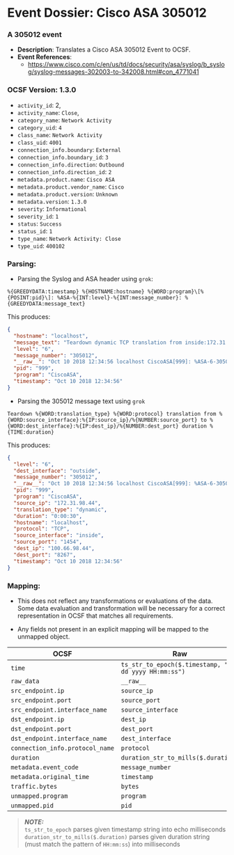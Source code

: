 # Event Dossier: Cisco ASA 305012

### A 305012 event

- **Description**: Translates a Cisco ASA 305012 Event to OCSF.
- **Event References**:
  - https://www.cisco.com/c/en/us/td/docs/security/asa/syslog/b_syslog/syslog-messages-302003-to-342008.html#con_4771041

### OCSF Version: 1.3.0

- `activity_id`: 2,
- `activity_name`: `Close`,
- `category_name`: `Network Activity`
- `category_uid`: `4`
- `class_name`: `Network Activity`
- `class_uid`: `4001`
- `connection_info.boundary`: `External`
- `connection_info.boundary_id`: `3`
- `connection_info.direction`: `Outbound`
- `connection_info.direction_id`: `2`
- `metadata.product.name`: `Cisco ASA`
- `metadata.product.vendor_name`: `Cisco`
- `metadata.product.version`: `Unknown`
- `metadata.version`: `1.3.0`
- `severity`: `Informational`
- `severity_id`: `1`
- `status`: `Success`
- `status_id`: `1`
- `type_name`: `Network Activity: Close`
- `type_uid`: `400102`

### Parsing:

- Parsing the Syslog and ASA header using `grok`:

```
%{GREEDYDATA:timestamp} %{HOSTNAME:hostname} %{WORD:program}\[%{POSINT:pid}\]: %ASA-%{INT:level}-%{INT:message_number}: %{GREEDYDATA:message_text}
```

This produces:

```json
{
  "hostname": "localhost",
  "message_text": "Teardown dynamic TCP translation from inside:172.31.98.44/1454 to outside:100.66.98.44/8267 duration 0:00:30",
  "level": "6",
  "message_number": "305012",
  "__raw__": "Oct 10 2018 12:34:56 localhost CiscoASA[999]: %ASA-6-305012: Teardown dynamic TCP translation from inside:172.31.98.44/1454 to outside:100.66.98.44/8267 duration 0:00:30",
  "pid": "999",
  "program": "CiscoASA",
  "timestamp": "Oct 10 2018 12:34:56"
}
```

- Parsing the 305012 message text using `grok`

```
Teardown %{WORD:translation_type} %{WORD:protocol} translation from %{WORD:source_interface}:%{IP:source_ip}/%{NUMBER:source_port} to %{WORD:dest_interface}:%{IP:dest_ip}/%{NUMBER:dest_port} duration %{TIME:duration}
```

This produces:

```json
{
  "level": "6",
  "dest_interface": "outside",
  "message_number": "305012",
  "__raw__": "Oct 10 2018 12:34:56 localhost CiscoASA[999]: %ASA-6-305012: Teardown dynamic TCP translation from inside:172.31.98.44/1454 to outside:100.66.98.44/8267 duration 0:00:30",
  "pid": "999",
  "program": "CiscoASA",
  "source_ip": "172.31.98.44",
  "translation_type": "dynamic",
  "duration": "0:00:30",
  "hostname": "localhost",
  "protocol": "TCP",
  "source_interface": "inside",
  "source_port": "1454",
  "dest_ip": "100.66.98.44",
  "dest_port": "8267",
  "timestamp": "Oct 10 2018 12:34:56"
}
```

### Mapping:

- This does not reflect any transformations or evaluations of the data. Some data evaluation and transformation will be
  necessary for a correct representation in OCSF that matches all requirements.

- Any fields not present in an explicit mapping will be mapped to the unmapped object.

| OCSF                            | Raw                                                    |
|---------------------------------|--------------------------------------------------------|
| `time`                          | `ts_str_to_epoch($.timestamp, "MMM dd yyyy HH:mm:ss")` |
| `raw_data`                      | `__raw__`                                              |
| `src_endpoint.ip`               | `source_ip`                                            |
| `src_endpoint.port`             | `source_port`                                          |
| `src_endpoint.interface_name`   | `source_interface`                                     |
| `dst_endpoint.ip`               | `dest_ip`                                              |
| `dst_endpoint.port`             | `dest_port`                                            |
| `dst_endpoint.interface_name`   | `dest_interface`                                       |
| `connection_info.protocol_name` | `protocol`                                             |
| `duration`                      | `duration_str_to_mills($.duration)`                    |
| `metadata.event_code`           | `message_number`                                       |
| `metadata.original_time`        | `timestamp`                                            |
| `traffic.bytes`                 | `bytes`                                                |
| `unmapped.program`              | `program`                                              |
| `unmapped.pid`                  | `pid`                                                  |

> **_NOTE:_**\
> `ts_str_to_epoch` parses given timestamp string into echo milliseconds\
> `duration_str_to_mills($.duration)` parses given duration string (must match the pattern of `HH:mm:ss`) into
> milliseconds